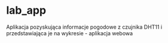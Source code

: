 # lab_app
Aplikacja pozyskująca informacje pogodowe z czujnika DHT11 i przedstawiająca je na wykresie - aplikacja webowa
